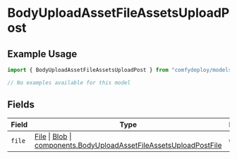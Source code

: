 # BodyUploadAssetFileAssetsUploadPost

## Example Usage

```typescript
import { BodyUploadAssetFileAssetsUploadPost } from "comfydeploy/models/components";

// No examples available for this model
```

## Fields

| Field                                                                                                                                                                                                                                                    | Type                                                                                                                                                                                                                                                     | Required                                                                                                                                                                                                                                                 | Description                                                                                                                                                                                                                                              |
| -------------------------------------------------------------------------------------------------------------------------------------------------------------------------------------------------------------------------------------------------------- | -------------------------------------------------------------------------------------------------------------------------------------------------------------------------------------------------------------------------------------------------------- | -------------------------------------------------------------------------------------------------------------------------------------------------------------------------------------------------------------------------------------------------------- | -------------------------------------------------------------------------------------------------------------------------------------------------------------------------------------------------------------------------------------------------------- |
| `file`                                                                                                                                                                                                                                                   | [File](https://developer.mozilla.org/en-US/docs/Web/API/File) \| [Blob](https://developer.mozilla.org/en-US/docs/Web/API/Blob) \| [components.BodyUploadAssetFileAssetsUploadPostFile](../../models/components/bodyuploadassetfileassetsuploadpostfile.md) | :heavy_check_mark:                                                                                                                                                                                                                                       | N/A                                                                                                                                                                                                                                                      |
